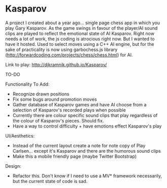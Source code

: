 # Kasparov
A project I created about a year ago... single page chess app in which you play Gary Kasparov.  As the game swings in favour of the player/AI sound clips are played to reflect the emotional state of AI Kasparov.  Right now needs a lot of work, the js coding is atrocious right now.  But I wanted to have it hosted.  Used to select moves using a C++ AI engine, but for the sake of practicality is now using garbochess.js library (http://forwardcoding.com/projects/chess/chess.html) for AI.  

Link to play: http://djkramnik.github.io/Kasparov/

TO-DO 

Functionality To Add: 

- Recognize drawn positions
- Fix some bugs around promotion moves 
- Gather database of Kasparov games and have AI choose from a selection of Kasparov's recorded plays when possible
- Currently there are colour specific sound clips that play regardless of the colour of Kasparov's pieces.  Should fix.
- Have a way to control difficulty + have emotions effect Kasparov's play 

UI/Aesthetics: 

- Instead of the current layout create a note for note copy of Play Carlsen... except it's Kasparov and there are the humorous sound clips 
- Make this a mobile friendly page (maybe Twitter Bootstrap) 

Design: 
- Refactor this.  Don't know if I need to use a MV* framework necessarily, but the current state of code is sad. 


